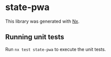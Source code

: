# state-pwa

This library was generated with [Nx](https://nx.dev).

## Running unit tests

Run `nx test state-pwa` to execute the unit tests.
